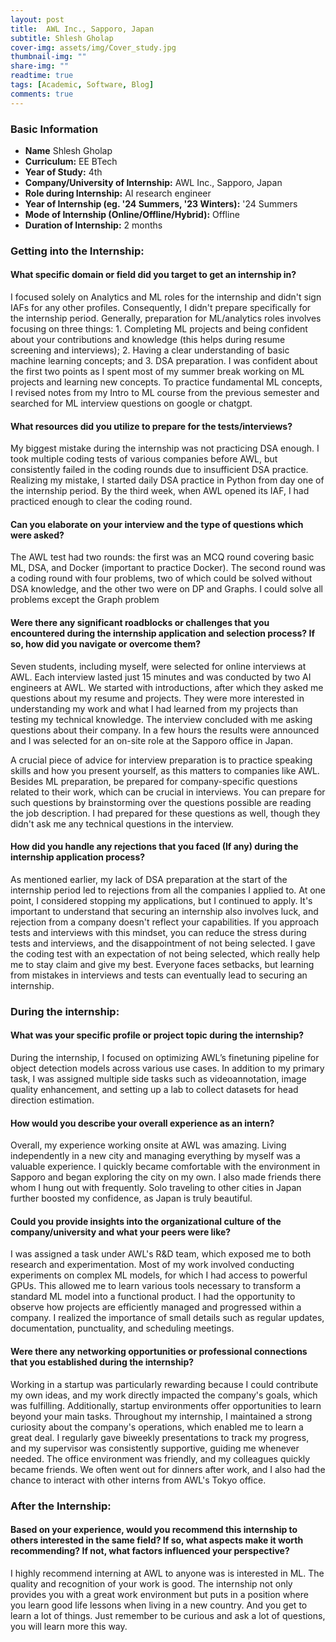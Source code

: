 ```yaml
---
layout: post
title:  AWL Inc., Sapporo, Japan
subtitle: Shlesh Gholap
cover-img: assets/img/Cover_study.jpg
thumbnail-img: ""
share-img: ""
readtime: true
tags: [Academic, Software, Blog]
comments: true
---
```


### Basic Information

- **Name** Shlesh Gholap
- **Curriculum:** EE BTech
- **Year of Study:** 4th
- **Company/University of Internship:**  AWL Inc., Sapporo, Japan
- **Role during Internship:** AI research engineer
- **Year of Internship (eg. \'24 Summers, \'23 Winters):** '24 Summers
- **Mode of Internship (Online/Offline/Hybrid):** Offline
- **Duration of Internship:** 2 months

### Getting into the Internship:

#### What specific domain or field did you target to get an internship in?
I focused solely on Analytics and ML roles for the internship and didn't sign IAFs for any other
profiles. Consequently, I didn't prepare specifically for the internship period. Generally,
preparation for ML/analytics roles involves focusing on three things: 1. Completing ML projects
and being confident about your contributions and knowledge (this helps during resume screening
and interviews); 2. Having a clear understanding of basic machine learning concepts; and 3. DSA
preparation. I was confident about the first two points as I spent most of my summer break
working on ML projects and learning new concepts. To practice fundamental ML concepts, I
revised notes from my Intro to ML course from the previous semester and searched for ML
interview questions on google or chatgpt.


#### What resources did you utilize to prepare for the tests/interviews?
My biggest mistake during the internship was not practicing DSA enough. I took multiple coding
tests of various companies before AWL, but consistently failed in the coding rounds due to
insufficient DSA practice. Realizing my mistake, I started daily DSA practice in Python from day
one of the internship period. By the third week, when AWL opened its IAF, I had practiced enough
to clear the coding round.

#### Can you elaborate on your interview and the type of questions which were asked?
The AWL test had two rounds: the first was an MCQ round covering basic ML, DSA, and Docker
(important to practice Docker). The second round was a coding round with four problems, two of
which could be solved without DSA knowledge, and the other two were on DP and Graphs. I could
solve all problems except the Graph problem

#### Were there any significant roadblocks or challenges that you encountered during the internship application and selection process? If so, how did you navigate or overcome them?
Seven students, including myself, were selected for online interviews at AWL. Each interview lasted
just 15 minutes and was conducted by two AI engineers at AWL. We started with introductions,
after which they asked me questions about my resume and projects. They were more interested in
understanding my work and what I had learned from my projects than testing my technical
knowledge. The interview concluded with me asking questions about their company. In a few hours
the results were announced and I was selected for an on-site role at the Sapporo office in Japan.

A crucial piece of advice for interview preparation is to practice speaking skills and how you
present yourself, as this matters to companies like AWL. Besides ML preparation, be prepared for
company-specific questions related to their work, which can be crucial in interviews. You can
prepare for such questions by brainstorming over the questions possible are reading the job
description. I had prepared for these questions as well, though they didn't ask me any technical
questions in the interview.

#### How did you handle any rejections that you faced (If any) during the internship application process?
As mentioned earlier, my lack of DSA preparation at the start of the internship period led to
rejections from all the companies I applied to. At one point, I considered stopping my applications,
but I continued to apply. It's important to understand that securing an internship also involves
luck, and rejection from a company doesn't reflect your capabilities. If you approach tests and
interviews with this mindset, you can reduce the stress during tests and interviews, and the
disappointment of not being selected. I gave the coding test with an expectation of not being
selected, which really help me to stay claim and give my best. Everyone faces setbacks, but learning
from mistakes in interviews and tests can eventually lead to securing an internship.

### During the internship:

#### What was your specific profile or project topic during the internship?
During the internship, I focused on optimizing AWL’s finetuning pipeline for object detection models
across various use cases. In addition to my primary task, I was assigned multiple side tasks such as videoannotation, image quality enhancement, and setting up a lab to collect datasets for head direction
estimation.
#### How would you describe your overall experience as an intern?

Overall, my experience working onsite at AWL was amazing. Living independently in a new city and
managing everything by myself was a valuable experience. I quickly became comfortable with the
environment in Sapporo and began exploring the city on my own. I also made friends there whom I hung
out with frequently. Solo traveling to other cities in Japan further boosted my confidence, as Japan is truly
beautiful.

#### Could you provide insights into the organizational culture of the company/university and what your peers were like?
I was assigned a task under AWL's R&D team, which exposed me to both research and experimentation.
Most of my work involved conducting experiments on complex ML models, for which I had access to
powerful GPUs. This allowed me to learn various tools necessary to transform a standard ML model into
a functional product. I had the opportunity to observe how projects are efficiently managed and
progressed within a company. I realized the importance of small details such as regular updates,
documentation, punctuality, and scheduling meetings.

#### Were there any networking opportunities or professional connections that you established during the internship?
Working in a startup was particularly rewarding because I could contribute my own ideas, and my work
directly impacted the company's goals, which was fulfilling. Additionally, startup environments offer
opportunities to learn beyond your main tasks. Throughout my internship, I maintained a strong curiosity
about the company's operations, which enabled me to learn a great deal.
I regularly gave biweekly presentations to track my progress, and my supervisor was consistently
supportive, guiding me whenever needed. The office environment was friendly, and my colleagues
quickly became friends. We often went out for dinners after work, and I also had the chance to interact
with other interns from AWL's Tokyo office.

### After the Internship:

#### Based on your experience, would you recommend this internship to others interested in the same field? If so, what aspects make it worth recommending? If not, what factors influenced your perspective?
I highly recommend interning at AWL to anyone was is interested in ML. The quality and
recognition of your work is good. The internship not only provides you with a great work
environment but puts in a position where you learn good life lessons when living in a new country.
And you get to learn a lot of things. Just remember to be curious and ask a lot of questions, you will
learn more this way.
